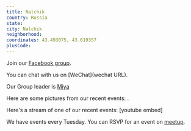 ```yaml
---
title: Nalchik
country: Russia
state: 
city: Nalchik
neighborhood: 
coordinates: 43.493075, 43.619357
plusCode:
---
```

Join our [Facebook group](https://www.facebook.com/groups/free.code.camp.russia.nalchik).

You can chat with us on [WeChat](wechat URL).

Our Group leader is [Miya](freecodecamp.org/miya)

Here are some pictures from our recent events:
![]().

Here's a stream of one of our recent events:
[youtube embed]

We have events every Tuesday. You can RSVP for an event on [meetup](meetupurl).
